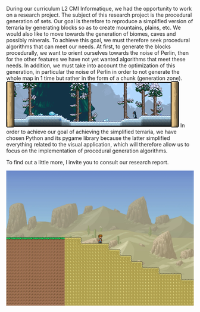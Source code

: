During our curriculum L2 CMI Informatique, we had the opportunity to work on a research project. The subject of this research project is the procedural generation of sets.
Our goal is therefore to reproduce a simplified version of terraria by generating blocks so as to create mountains, plains, etc. We would also like to move towards the generation of biomes, caves and possibly minerals.
To achieve this goal, we must therefore seek procedural algorithms that can meet our needs. At first, to generate the blocks procedurally, we want to orient ourselves towards the noise of Perlin, then for the other features we have not yet wanted algorithms that meet these needs. In addition, we must take into account the optimization of this generation, in particular the noise of Perlin in order to not generate the whole map in 1 time but rather in the form of a chunk (generation zone).
![Exemple of Terraria](https://raw.githubusercontent.com/killianmathias/Projet-de-recherche/main/assets/toundra.png)
In order to achieve our goal of achieving the simplified terraria, we have chosen Python and its pygame library because the latter simplified everything related to the visual application, which will therefore allow us to focus on the implementation of procedural generation algorithms.

To find out a little more, I invite you to consult our research report.

![Exemple of our game](https://raw.githubusercontent.com/killianmathias/Projet-de-recherche/main/assets/background_1.png)
